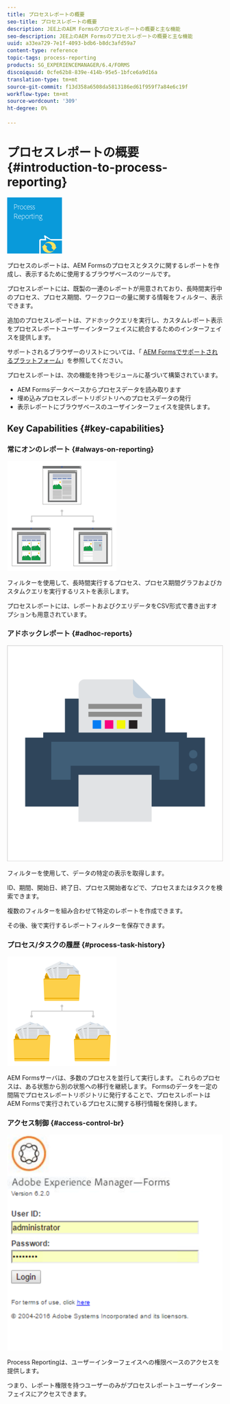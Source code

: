 ```yaml
---
title: プロセスレポートの概要
seo-title: プロセスレポートの概要
description: JEE上のAEM Formsのプロセスレポートの概要と主な機能
seo-description: JEE上のAEM Formsのプロセスレポートの概要と主な機能
uuid: a33ea729-7e1f-4093-bdb6-b8dc3afd59a7
content-type: reference
topic-tags: process-reporting
products: SG_EXPERIENCEMANAGER/6.4/FORMS
discoiquuid: 0cfe62b8-839e-414b-95e5-1bfce6a9d16a
translation-type: tm+mt
source-git-commit: f13d358a6508da5813186ed61f959f7a84e6c19f
workflow-type: tm+mt
source-wordcount: '309'
ht-degree: 0%

---
```



# プロセスレポートの概要 {#introduction-to-process-reporting}

![プロセスレポート](assets/process-reporting.png)

プロセスのレポートは、AEM Formsのプロセスとタスクに関するレポートを作成し、表示するために使用するブラウザベースのツールです。

プロセスレポートには、既製の一連のレポートが用意されており、長時間実行中のプロセス、プロセス期間、ワークフローの量に関する情報をフィルター、表示できます。

追加のプロセスレポートは、アドホッククエリを実行し、カスタムレポート表示をプロセスレポートユーザーインターフェイスに統合するためのインターフェイスを提供します。

サポートされるブラウザーのリストについては、「 [AEM Formsでサポートされるプラットフォーム](/help/forms/using/aem-forms-jee-supported-platforms.md)」を参照してください。

プロセスレポートは、次の機能を持つモジュールに基づいて構築されています。

* AEM Formsデータベースからプロセスデータを読み取ります
* 埋め込みプロセスレポートリポジトリへのプロセスデータの発行
* 表示レポートにブラウザベースのユーザインターフェイスを提供します。

## Key Capabilities {#key-capabilities}

### 常にオンのレポート {#always-on-reporting}

![サイト管理](assets/site-management.png)

フィルターを使用して、長時間実行するプロセス、プロセス期間グラフおよびカスタムクエリを実行するリストを表示します。

プロセスレポートには、レポートおよびクエリデータをCSV形式で書き出すオプションも用意されています。

### アドホックレポート {#adhoc-reports}

![print-&amp;-color](assets/print-&-colour.png)

フィルターを使用して、データの特定の表示を取得します。

ID、期間、開始日、終了日、プロセス開始者などで、プロセスまたはタスクを検索できます。

複数のフィルターを組み合わせて特定のレポートを作成できます。

その後、後で実行するレポートフィルターを保存できます。

### プロセス/タスクの履歴 {#process-task-history}

![ファイル管理](assets/file-management.png)

AEM Formsサーバは、多数のプロセスを並行して実行します。 これらのプロセスは、ある状態から別の状態への移行を継続します。 Formsのデータを一定の間隔でプロセスレポートリポジトリに発行することで、プロセスレポートはAEM Formsで実行されているプロセスに関する移行情報を保持します。

### アクセス制御 {#access-control-br}

![無題の](assets/untitled.png)

Process Reportingは、ユーザーインターフェイスへの権限ベースのアクセスを提供します。

つまり、レポート権限を持つユーザーのみがプロセスレポートユーザーインターフェイスにアクセスできます。


